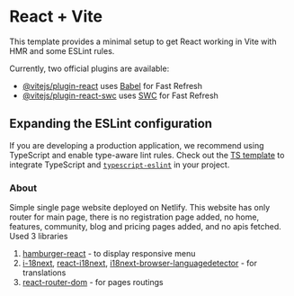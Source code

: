 # React + Vite

This template provides a minimal setup to get React working in Vite with HMR and some ESLint rules.

Currently, two official plugins are available:

- [@vitejs/plugin-react](https://github.com/vitejs/vite-plugin-react/blob/main/packages/plugin-react/README.md) uses [Babel](https://babeljs.io/) for Fast Refresh
- [@vitejs/plugin-react-swc](https://github.com/vitejs/vite-plugin-react-swc) uses [SWC](https://swc.rs/) for Fast Refresh

## Expanding the ESLint configuration

If you are developing a production application, we recommend using TypeScript and enable type-aware lint rules. Check out the [TS template](https://github.com/vitejs/vite/tree/main/packages/create-vite/template-react-ts) to integrate TypeScript and [`typescript-eslint`](https://typescript-eslint.io) in your project.

### About
Simple single page website deployed on Netlify. This website has only router for main page, there is no registration page added, no home, features, community, blog and pricing pages added, and no apis fetched. 
Used 3 libraries

1. [hamburger-react](https://www.npmjs.com/package/hamburger-react) - to display responsive menu
2. [i-18next](https://www.npmjs.com/package/i18next), [react-i18next](https://www.npmjs.com/package/react-i18next),                         [i18next-browser-languagedetector](https://www.npmjs.com/package/i18next-browser-languagedetector) - for translations
3. [react-router-dom](https://www.npmjs.com/package/react-router-dom) - for pages routings 